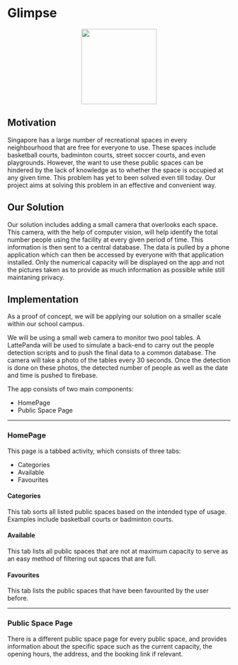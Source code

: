 # Glimpse

<p align="center">
<img src="https://github.com/The313/Glimpse/blob/master/Images/glimpsegif.gif" height="170">
</p>

## Motivation

Singapore has a large number of recreational spaces in every neighbourhood that are free for everyone to use. These spaces include basketball courts, badminton courts, street soccer courts, and even playgrounds. However, the want to use these public spaces can be hindered by the lack of knowledge as to whether the space is occupied at any given time. This problem has yet to been solved even till today. Our project aims at solving this problem in an effective and convenient way.


## Our Solution

Our solution includes adding a small camera that overlooks each space. This camera, with the help of computer vision, will help identify the total number people using the facility at every given period of time. This information is then sent to a central database. The data is pulled by a phone application which can then be accessed by everyone with that application installed. Only the numerical capacity will be displayed on the app and not the pictures taken as to provide as much information as possible while still maintaning privacy.


## Implementation

As a proof of concept, we will be applying our solution on a smaller scale within our school campus. 

We will be using a small web camera to monitor two pool tables. A LattePanda will be used to simulate a back-end to carry out the people detection scripts and to push the final data to a common database. The camera will take a photo of the tables every 30 seconds. Once the detection is done on these photos, the detected number of people as well as the date and time is pushed to firebase.

The app consists of two main components:
- HomePage
- Public Space Page

---
### HomePage

This page is a tabbed activity, which consists of three tabs:
- Categories
- Available
- Favourites

#### Categories

This tab sorts all listed public spaces based on the intended type of usage. Examples include basketball courts or badminton courts.


#### Available

This tab lists all public spaces that are not at maximum capacity to serve as an easy method of filtering out spaces that are full.

#### Favourites

This tab lists the public spaces that have been favourited by the user before.

---

### Public Space Page

There is a different public space page for every public space, and provides information about the specific space such as the current capacity, the opening hours, the address, and the booking link if relevant.

